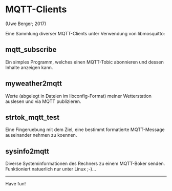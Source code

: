 # MQTT-Clients
(Uwe Berger; 2017)

Eine Sammlung diverser MQTT-Clients unter Verwendung von libmosquitto:

## mqtt_subscribe
Ein simples Programm, welches einen MQTT-Tobic abonnieren und dessen 
Inhalte anzeigen kann.

## myweather2mqtt
Werte (abgelegt in Dateien im libconfig-Format) meiner Wetterstation 
auslesen und via MQTT publizieren.

## strtok_mqtt_test
Eine Fingeruebung mit dem Ziel, eine bestimmt formatierte MQTT-Message auseinander
nehmen zu koennen.

## sysinfo2mqtt
Diverse Systeminformationen des Rechners zu einem MQTT-Boker senden. Funktioniert 
natuerlich nur unter Linux ;-)...
  
  
---------  
Have fun!

